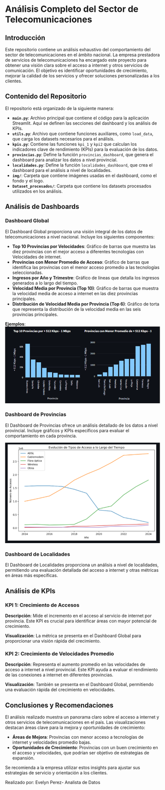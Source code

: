 # Análisis Completo del Sector de Telecomunicaciones

## Introducción

Este repositorio contiene un análisis exhaustivo del comportamiento del sector de telecomunicaciones en el ámbito nacional. La empresa prestadora de servicios de telecomunicaciones ha encargado este proyecto para obtener una visión clara sobre el acceso a internet y otros servicios de comunicación. El objetivo es identificar oportunidades de crecimiento, mejorar la calidad de los servicios y ofrecer soluciones personalizadas a los clientes.

## Contenido del Repositorio

El repositorio está organizado de la siguiente manera:

- **`main.py`**: Archivo principal que contiene el código para la aplicación Streamlit. Aquí se definen las secciones del dashboard y los análisis de KPIs.
- **`utils.py`**: Archivo que contiene funciones auxiliares, como `load_data`, que carga los datasets necesarios para el análisis.
- **`kpis.py`**: Contiene las funciones `kpi_1` y `kpi2` que calculan los indicadores clave de rendimiento (KPIs) para la evaluación de los datos.
- **`provincias.py`**: Define la función `provincias_dashboard`, que genera el dashboard para analizar los datos a nivel provincial.
- **`localidades.py`**: Define la función `localidades_dashboard`, que crea el dashboard para el análisis a nivel de localidades.
- **`img/`**: Carpeta que contiene imágenes usadas en el dashboard, como el fondo y el logo.
- **`Dataset_procesados/`**: Carpeta que contiene los datasets procesados utilizados en los análisis.

## Análisis de Dashboards

### Dashboard Global

El Dashboard Global proporciona una visión integral de los datos de telecomunicaciones a nivel nacional. Incluye los siguientes componentes:

- **Top 10 Provincias por Velocidades**: Gráfico de barras que muestra las diez provincias con el mejor acceso a diferentes tecnologías con Velocidades de internet.
- **Provincias con Menor Promedio de Acceso**: Gráfico de barras que identifica las provincias con el menor acceso promedio a las tecnologías seleccionadas.
- **Ingresos por Año y Trimestre**: Gráfico de líneas que detalla los ingresos generados a lo largo del tiempo.
- **Velocidad Media por Provincia (Top 10)**: Gráfico de barras que muestra la velocidad media de acceso a internet en las diez provincias principales.
- **Distribución de Velocidad Media por Provincia (Top 6)**: Gráfico de torta que representa la distribución de la velocidad media en las seis provincias principales.

**Ejemplos**: 
![Grafico de Velocidades por Provincia](img/velocidad.png)

### Dashboard de Provincias

El Dashboard de Provincias ofrece un análisis detallado de los datos a nivel provincial. Incluye gráficos y KPIs específicos para evaluar el comportamiento en cada provincia.

![Grafico de Tecnologias por Provincia](img/tecnologia.png)

### Dashboard de Localidades

El Dashboard de Localidades proporciona un análisis a nivel de localidades, permitiendo una evaluación detallada del acceso a internet y otras métricas en áreas más específicas.

## Análisis de KPIs

### KPI 1: Crecimiento de Accesos

**Descripción**: Mide el incremento en el acceso al servicio de internet por provincia. Este KPI es crucial para identificar áreas con mayor potencial de crecimiento.

**Visualización**: La métrica se presenta en el Dashboard Global para proporcionar una visión rápida del crecimiento.

### KPI 2: Crecimiento de Velocidades Promedio

**Descripción**: Representa el aumento promedio en las velocidades de acceso a internet a nivel provincial. Este KPI ayuda a evaluar el rendimiento de las conexiones a internet en diferentes provincias.

**Visualización**: También se presenta en el Dashboard Global, permitiendo una evaluación rápida del crecimiento en velocidades.

## Conclusiones y Recomendaciones

El análisis realizado muestra un panorama claro sobre el acceso a internet y otros servicios de telecomunicaciones en el país. Las visualizaciones destacan áreas clave para la mejora y oportunidades de crecimiento:

- **Áreas de Mejora**: Provincias con menor acceso a tecnologías de internet y velocidades promedio bajas.
- **Oportunidades de Crecimiento**: Provincias con un buen crecimiento en el acceso y velocidades, que podrían ser objetivo de estrategias de expansión.

Se recomienda a la empresa utilizar estos insights para ajustar sus estrategias de servicio y orientación a los clientes.

Realizado por: Evelyn Perez- Analista de Datos 